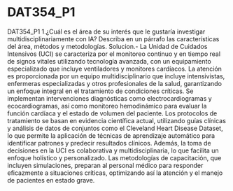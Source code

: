 # DAT354_P1
DAT354_P1
1.¿Cuál es el área de su interés que le gustaría investigar multidisciplinariamente con IA? Describa en un párrafo las características del área, métodos y metodologías. 
Solucion.-
La Unidad de Cuidados Intensivos (UCI) se caracteriza por el monitoreo continuo y en tiempo real de signos vitales utilizando tecnología avanzada, con un equipamiento especializado que incluye ventiladores y monitores cardíacos. La atención es proporcionada por un equipo multidisciplinario que incluye intensivistas, enfermeras especializadas y otros profesionales de la salud, garantizando un enfoque integral en el tratamiento de condiciones críticas. Se implementan intervenciones diagnósticas como electrocardiogramas y ecocardiogramas, así como monitoreo hemodinámico para evaluar la función cardíaca y el estado de volumen del paciente. Los protocolos de tratamiento se basan en evidencia científica actual, utilizando guías clínicas y análisis de datos de conjuntos como el Cleveland Heart Disease Dataset, lo que permite la aplicación de técnicas de aprendizaje automático para identificar patrones y predecir resultados clínicos. Además, la toma de decisiones en la UCI es colaborativa y multidisciplinaria, lo que facilita un enfoque holístico y personalizado. Las metodologías de capacitación, que incluyen simulaciones, preparan al personal médico para responder eficazmente a situaciones críticas, optimizando así la atención y el manejo de pacientes en estado grave.

